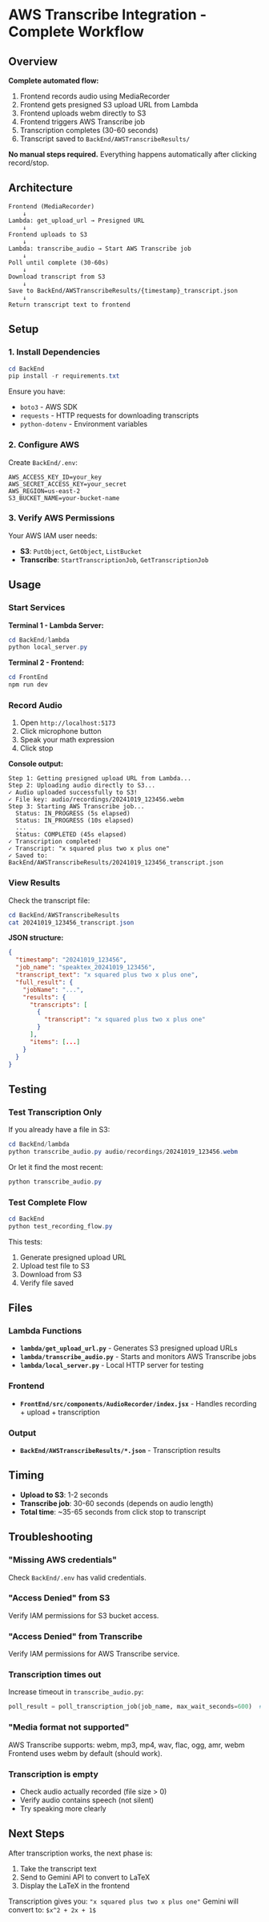 # AWS Transcribe Integration - Complete Workflow

## Overview

**Complete automated flow:**
1. Frontend records audio using MediaRecorder
2. Frontend gets presigned S3 upload URL from Lambda
3. Frontend uploads webm directly to S3
4. Frontend triggers AWS Transcribe job
5. Transcription completes (30-60 seconds)
6. Transcript saved to `BackEnd/AWSTranscribeResults/`

**No manual steps required.** Everything happens automatically after clicking record/stop.

## Architecture

```
Frontend (MediaRecorder)
    ↓
Lambda: get_upload_url → Presigned URL
    ↓
Frontend uploads to S3
    ↓
Lambda: transcribe_audio → Start AWS Transcribe job
    ↓
Poll until complete (30-60s)
    ↓
Download transcript from S3
    ↓
Save to BackEnd/AWSTranscribeResults/{timestamp}_transcript.json
    ↓
Return transcript text to frontend
```

## Setup

### 1. Install Dependencies

```powershell
cd BackEnd
pip install -r requirements.txt
```

Ensure you have:
- `boto3` - AWS SDK
- `requests` - HTTP requests for downloading transcripts
- `python-dotenv` - Environment variables

### 2. Configure AWS

Create `BackEnd/.env`:

```
AWS_ACCESS_KEY_ID=your_key
AWS_SECRET_ACCESS_KEY=your_secret
AWS_REGION=us-east-2
S3_BUCKET_NAME=your-bucket-name
```

### 3. Verify AWS Permissions

Your AWS IAM user needs:
- **S3**: `PutObject`, `GetObject`, `ListBucket`
- **Transcribe**: `StartTranscriptionJob`, `GetTranscriptionJob`

## Usage

### Start Services

**Terminal 1 - Lambda Server:**
```powershell
cd BackEnd/lambda
python local_server.py
```

**Terminal 2 - Frontend:**
```powershell
cd FrontEnd
npm run dev
```

### Record Audio

1. Open `http://localhost:5173`
2. Click microphone button
3. Speak your math expression
4. Click stop

**Console output:**
```
Step 1: Getting presigned upload URL from Lambda...
Step 2: Uploading audio directly to S3...
✓ Audio uploaded successfully to S3!
✓ File key: audio/recordings/20241019_123456.webm
Step 3: Starting AWS Transcribe job...
  Status: IN_PROGRESS (5s elapsed)
  Status: IN_PROGRESS (10s elapsed)
  ...
  Status: COMPLETED (45s elapsed)
✓ Transcription completed!
✓ Transcript: "x squared plus two x plus one"
✓ Saved to: BackEnd/AWSTranscribeResults/20241019_123456_transcript.json
```

### View Results

Check the transcript file:
```powershell
cd BackEnd/AWSTranscribeResults
cat 20241019_123456_transcript.json
```

**JSON structure:**
```json
{
  "timestamp": "20241019_123456",
  "job_name": "speaktex_20241019_123456",
  "transcript_text": "x squared plus two x plus one",
  "full_result": {
    "jobName": "...",
    "results": {
      "transcripts": [
        {
          "transcript": "x squared plus two x plus one"
        }
      ],
      "items": [...]
    }
  }
}
```

## Testing

### Test Transcription Only

If you already have a file in S3:

```powershell
cd BackEnd/lambda
python transcribe_audio.py audio/recordings/20241019_123456.webm
```

Or let it find the most recent:
```powershell
python transcribe_audio.py
```

### Test Complete Flow

```powershell
cd BackEnd
python test_recording_flow.py
```

This tests:
1. Generate presigned upload URL
2. Upload test file to S3
3. Download from S3
4. Verify file saved

## Files

### Lambda Functions
- **`lambda/get_upload_url.py`** - Generates S3 presigned upload URLs
- **`lambda/transcribe_audio.py`** - Starts and monitors AWS Transcribe jobs
- **`lambda/local_server.py`** - Local HTTP server for testing

### Frontend
- **`FrontEnd/src/components/AudioRecorder/index.jsx`** - Handles recording + upload + transcription

### Output
- **`BackEnd/AWSTranscribeResults/*.json`** - Transcription results

## Timing

- **Upload to S3**: 1-2 seconds
- **Transcribe job**: 30-60 seconds (depends on audio length)
- **Total time**: ~35-65 seconds from click stop to transcript

## Troubleshooting

### "Missing AWS credentials"
Check `BackEnd/.env` has valid credentials.

### "Access Denied" from S3
Verify IAM permissions for S3 bucket access.

### "Access Denied" from Transcribe
Verify IAM permissions for AWS Transcribe service.

### Transcription times out
Increase timeout in `transcribe_audio.py`:
```python
poll_result = poll_transcription_job(job_name, max_wait_seconds=600)  # 10 minutes
```

### "Media format not supported"
AWS Transcribe supports: webm, mp3, mp4, wav, flac, ogg, amr, webm
Frontend uses webm by default (should work).

### Transcription is empty
- Check audio actually recorded (file size > 0)
- Verify audio contains speech (not silent)
- Try speaking more clearly

## Next Steps

After transcription works, the next phase is:
1. Take the transcript text
2. Send to Gemini API to convert to LaTeX
3. Display the LaTeX in the frontend

Transcription gives you: `"x squared plus two x plus one"`
Gemini will convert to: `$x^2 + 2x + 1$`

